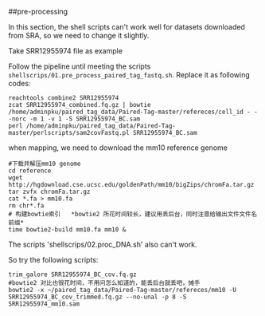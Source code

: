 ##pre-processing

In this section, the shell scripts can't work well for datasets downloaded from SRA, so we need to change it slightly.

Take SRR12955974 file as example

Follow the pipeline until meeting the scripts `shellscrips/01.pre_process_paired_tag_fastq.sh`. Replace it as following codes:

```shell
reachtools combine2 SRR12955974
zcat SRR12955974_combined.fq.gz | bowtie /home/adminpku/paired_tag_data/Paired-Tag-master/refereces/cell_id - --norc -m 1 -v 1 -S SRR12955974_BC.sam
perl /home/adminpku/paired_tag_data/Paired-Tag-master/perlscripts/sam2covFastq.pl SRR12955974_BC.sam
```

when mapping, we need to download the mm10 reference genome

```shell
#下载并解压mm10 genome
cd reference
wget http://hgdownload.cse.ucsc.edu/goldenPath/mm10/bigZips/chromFa.tar.gz
tar zvfx chromFa.tar.gz
cat *.fa > mm10.fa
rm chr*.fa
# 构建bowtie索引   *bowtie2 所花时间较长，建议用丢后台，同时注意给输出文件文件名前缀*
time bowtie2-build mm10.fa mm10 &
```

The scripts 'shellscrips/02.proc_DNA.sh' also can't work.

So try the following scripts:
```
trim_galore SRR12955974_BC_cov.fq.gz
#bowtie2 对比也很花时间，不用问怎么知道的，能丢后台就丢吧，摊手
bowtie2 -x ~/paired_tag_data/Paired-Tag-master/refereces/mm10 -U SRR12955974_BC_cov_trimmed.fq.gz --no-unal -p 8 -S SRR12955974_mm10.sam



